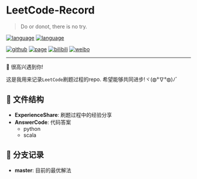 # LeetCode-Record

> Do or donot, there is no try. ​​​

[![language](https://img.shields.io/badge/language-python-blue.svg)]()
[![language](https://img.shields.io/badge/language-scala-yellow.svg)]()

[![github](https://img.shields.io/badge/Github-wj19816-black)](https://github.com/wj19816)
[![page](https://img.shields.io/badge/个人主页-WangZiduan-green)](https://wj19816.github.io/)
[![bilibili](https://img.shields.io/badge/bilibili-王子段-ff69b4)](https://space.bilibili.com/6842399)
[![weibo](https://img.shields.io/badge/微博-阿静想努力成为程序员呀-white)](https://weibo.com/6449405592)

---

:beers: 很高兴遇到你! 

这是我用来记录`LeetCode`刷题过程的repo. 希望能够共同进步!ヾ(◍°∇°◍)ﾉﾞ

## :file_folder: 文件结构

- **ExperienceShare**: 刷题过程中的经验分享
- **AnswerCode**: 代码答案
  - python
  - scala

## :evergreen_tree: 分支记录

- **master**: 目前的最优解法
